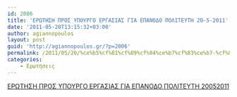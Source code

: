 ```yaml
---
id: 2006
title: 'ΕΡΩΤΗΣΗ ΠΡΟΣ ΥΠΟΥΡΓΟ ΕΡΓΑΣΙΑΣ ΓΙΑ ΕΠΑΝΟΔΟ ΠΟΛΙΤΕΥΤΗ 20-5-2011'
date: '2011-05-20T13:15:32+03:00'
author: agiannopoulos
layout: post
guid: 'http://agiannopoulos.gr/?p=2006'
permalink: /2011/05/20/%ce%b5%cf%81%cf%89%cf%84%ce%b7%cf%83%ce%b7-%cf%80%cf%81%ce%bf%cf%83-%cf%85%cf%80%ce%bf%cf%85%cf%81%ce%b3%ce%bf-%ce%b5%cf%81%ce%b3%ce%b1%cf%83%ce%b9%ce%b1%cf%83-%ce%b3%ce%b9%ce%b1-%ce%b5%cf%80%ce%b1/
categories:
    - Ερωτήσεις
---
```


[ΕΡΩΤΗΣΗ ΠΡΟΣ ΥΠΟΥΡΓΟ ΕΡΓΑΣΙΑΣ ΓΙΑ ΕΠΑΝΟΔΟ ΠΟΛΙΤΕΥΤΗ 20052011](http://agiannopoulos.gr/2011/05/20/%ce%b5%cf%81%cf%89%cf%84%ce%b7%cf%83%ce%b7-%cf%80%cf%81%ce%bf%cf%83-%cf%85%cf%80%ce%bf%cf%85%cf%81%ce%b3%ce%bf-%ce%b5%cf%81%ce%b3%ce%b1%cf%83%ce%b9%ce%b1%cf%83-%ce%b3%ce%b9%ce%b1-%ce%b5%cf%80%ce%b1/%ce%b5%cf%81%cf%89%cf%84%ce%b7%cf%83%ce%b7-%cf%80%cf%81%ce%bf%cf%83-%cf%85%cf%80%ce%bf%cf%85%cf%81%ce%b3%ce%bf-%ce%b5%cf%81%ce%b3%ce%b1%cf%83%ce%b9%ce%b1%cf%83-%ce%b3%ce%b9%ce%b1-%ce%b5%cf%80%ce%b1/)